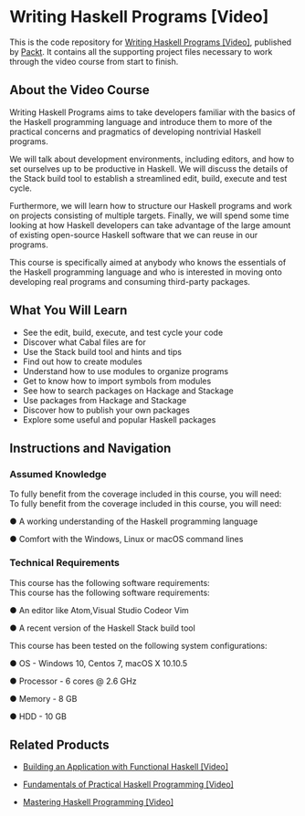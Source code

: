 


# Writing Haskell Programs [Video]
This is the code repository for [Writing Haskell Programs [Video]](https://www.packtpub.com/application-development/writing-haskell-programs-video?utm_source=github&utm_medium=repository&utm_campaign=9781787283329), published by [Packt](https://www.packtpub.com/?utm_source=github). It contains all the supporting project files necessary to work through the video course from start to finish.
## About the Video Course
Writing Haskell Programs aims to take developers familiar with the basics of the Haskell programming language and introduce them to more of the practical concerns and pragmatics of developing nontrivial Haskell programs.

We will talk about development environments, including editors, and how to set ourselves up to be productive in Haskell. We will discuss the details of the Stack build tool to establish a streamlined edit, build, execute and test cycle.

Furthermore, we will learn how to structure our Haskell programs and work on projects consisting of multiple targets. Finally, we will spend some time looking at how Haskell developers can take advantage of the large amount of existing open-source Haskell software that we can reuse in our programs.

This course is specifically aimed at anybody who knows the essentials of the Haskell programming language and who is interested in moving onto developing real programs and consuming third-party packages.


<H2>What You Will Learn</H2>
<DIV class=book-info-will-learn-text>
<UL>
<LI>See the edit, build, execute, and test cycle your code 
<LI>Discover what Cabal files are for 
<LI>Use the Stack build tool and hints and tips 
<LI>Find out how to create modules 
<LI>Understand how to use modules to organize programs 
<LI>Get to know how to import symbols from modules 
<LI>See how to search packages on Hackage and Stackage 
<LI>Use packages from Hackage and Stackage 
<LI>Discover how to publish your own packages 
<LI>Explore some useful and popular Haskell packages </LI></UL></DIV>

## Instructions and Navigation
### Assumed Knowledge
To fully benefit from the coverage included in this course, you will need:<br/>
To fully benefit from the coverage included in this course, you will need:

● A working understanding of the Haskell programming language

● Comfort with the Windows, Linux or macOS command lines

### Technical Requirements
This course has the following software requirements:<br/>
This course has the following software requirements:

● An editor like Atom,Visual Studio Codeor Vim

● A recent version of the Haskell Stack build tool

This course has been tested on the following system configurations:

● OS - Windows 10, Centos 7, macOS X 10.10.5

● Processor - 6 cores @ 2.6 GHz

● Memory - 8 GB

● HDD - 10 GB

## Related Products
* [Building an Application with Functional Haskell [Video]](https://www.packtpub.com/application-development/building-application-functional-haskell-video?utm_source=github&utm_medium=repository&utm_campaign=9781787285088)

* [Fundamentals of Practical Haskell Programming [Video]](https://www.packtpub.com/application-development/fundamentals-practical-haskell-programming-video?utm_source=github&utm_medium=repository&utm_campaign=9781787288768)

* [Mastering Haskell Programming [Video]](https://www.packtpub.com/application-development/mastering-haskell-programming-video?utm_source=github&utm_medium=repository&utm_campaign=9781786465016)

